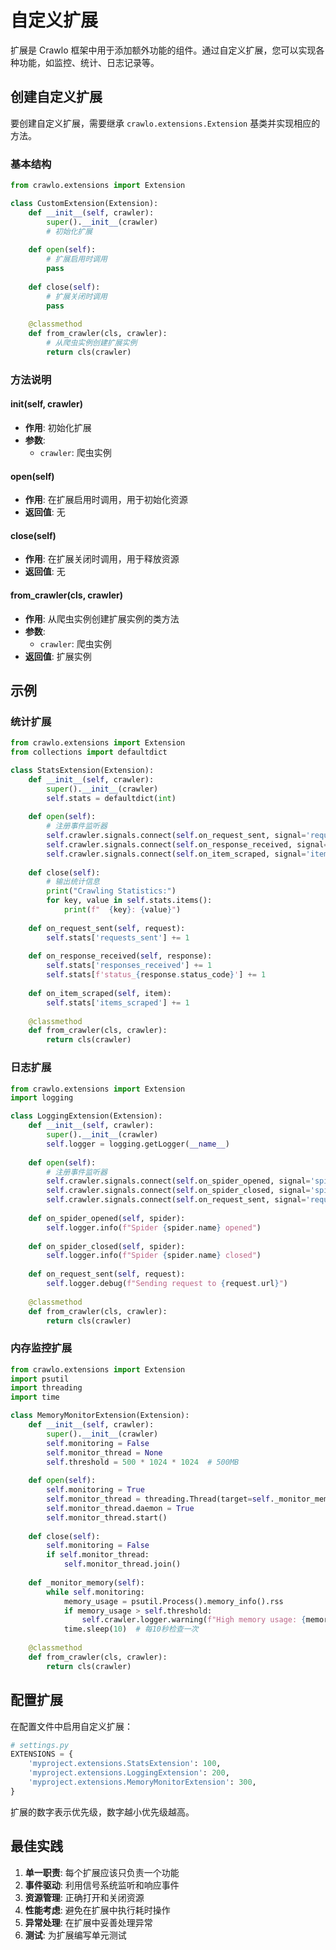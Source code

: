 # 自定义扩展

扩展是 Crawlo 框架中用于添加额外功能的组件。通过自定义扩展，您可以实现各种功能，如监控、统计、日志记录等。

## 创建自定义扩展

要创建自定义扩展，需要继承 `crawlo.extensions.Extension` 基类并实现相应的方法。

### 基本结构

```python
from crawlo.extensions import Extension

class CustomExtension(Extension):
    def __init__(self, crawler):
        super().__init__(crawler)
        # 初始化扩展
    
    def open(self):
        # 扩展启用时调用
        pass
    
    def close(self):
        # 扩展关闭时调用
        pass
    
    @classmethod
    def from_crawler(cls, crawler):
        # 从爬虫实例创建扩展实例
        return cls(crawler)
```

### 方法说明

#### __init__(self, crawler)

- **作用**: 初始化扩展
- **参数**:
  - `crawler`: 爬虫实例

#### open(self)

- **作用**: 在扩展启用时调用，用于初始化资源
- **返回值**: 无

#### close(self)

- **作用**: 在扩展关闭时调用，用于释放资源
- **返回值**: 无

#### from_crawler(cls, crawler)

- **作用**: 从爬虫实例创建扩展实例的类方法
- **参数**:
  - `crawler`: 爬虫实例
- **返回值**: 扩展实例

## 示例

### 统计扩展

```python
from crawlo.extensions import Extension
from collections import defaultdict

class StatsExtension(Extension):
    def __init__(self, crawler):
        super().__init__(crawler)
        self.stats = defaultdict(int)
    
    def open(self):
        # 注册事件监听器
        self.crawler.signals.connect(self.on_request_sent, signal='request_sent')
        self.crawler.signals.connect(self.on_response_received, signal='response_received')
        self.crawler.signals.connect(self.on_item_scraped, signal='item_scraped')
    
    def close(self):
        # 输出统计信息
        print("Crawling Statistics:")
        for key, value in self.stats.items():
            print(f"  {key}: {value}")
    
    def on_request_sent(self, request):
        self.stats['requests_sent'] += 1
    
    def on_response_received(self, response):
        self.stats['responses_received'] += 1
        self.stats[f'status_{response.status_code}'] += 1
    
    def on_item_scraped(self, item):
        self.stats['items_scraped'] += 1
    
    @classmethod
    def from_crawler(cls, crawler):
        return cls(crawler)
```

### 日志扩展

```python
from crawlo.extensions import Extension
import logging

class LoggingExtension(Extension):
    def __init__(self, crawler):
        super().__init__(crawler)
        self.logger = logging.getLogger(__name__)
    
    def open(self):
        # 注册事件监听器
        self.crawler.signals.connect(self.on_spider_opened, signal='spider_opened')
        self.crawler.signals.connect(self.on_spider_closed, signal='spider_closed')
        self.crawler.signals.connect(self.on_request_sent, signal='request_sent')
    
    def on_spider_opened(self, spider):
        self.logger.info(f"Spider {spider.name} opened")
    
    def on_spider_closed(self, spider):
        self.logger.info(f"Spider {spider.name} closed")
    
    def on_request_sent(self, request):
        self.logger.debug(f"Sending request to {request.url}")
    
    @classmethod
    def from_crawler(cls, crawler):
        return cls(crawler)
```

### 内存监控扩展

```python
from crawlo.extensions import Extension
import psutil
import threading
import time

class MemoryMonitorExtension(Extension):
    def __init__(self, crawler):
        super().__init__(crawler)
        self.monitoring = False
        self.monitor_thread = None
        self.threshold = 500 * 1024 * 1024  # 500MB
    
    def open(self):
        self.monitoring = True
        self.monitor_thread = threading.Thread(target=self._monitor_memory)
        self.monitor_thread.daemon = True
        self.monitor_thread.start()
    
    def close(self):
        self.monitoring = False
        if self.monitor_thread:
            self.monitor_thread.join()
    
    def _monitor_memory(self):
        while self.monitoring:
            memory_usage = psutil.Process().memory_info().rss
            if memory_usage > self.threshold:
                self.crawler.logger.warning(f"High memory usage: {memory_usage / 1024 / 1024:.2f} MB")
            time.sleep(10)  # 每10秒检查一次
    
    @classmethod
    def from_crawler(cls, crawler):
        return cls(crawler)
```

## 配置扩展

在配置文件中启用自定义扩展：

```python
# settings.py
EXTENSIONS = {
    'myproject.extensions.StatsExtension': 100,
    'myproject.extensions.LoggingExtension': 200,
    'myproject.extensions.MemoryMonitorExtension': 300,
}
```

扩展的数字表示优先级，数字越小优先级越高。

## 最佳实践

1. **单一职责**: 每个扩展应该只负责一个功能
2. **事件驱动**: 利用信号系统监听和响应事件
3. **资源管理**: 正确打开和关闭资源
4. **性能考虑**: 避免在扩展中执行耗时操作
5. **异常处理**: 在扩展中妥善处理异常
6. **测试**: 为扩展编写单元测试